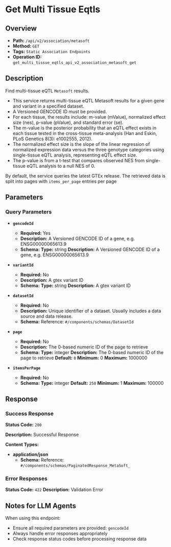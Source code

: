 # Get Multi Tissue Eqtls

## Overview
- **Path:** `/api/v2/association/metasoft`
- **Method:** `GET`
- **Tags:** `Static Association Endpoints`
- **Operation ID:** `get_multi_tissue_eqtls_api_v2_association_metasoft_get`

## Description
Find multi-tissue eQTL `Metasoft` results.

- This service returns multi-tissue eQTL Metasoft results for a given gene and variant in a specified dataset.
- A Versioned GENCODE ID must be provided.
- For each tissue, the results include: m-value (mValue), normalized effect size (nes), p-value (pValue),
and standard error (se).
- The m-value is the posterior probability that an eQTL effect exists in each tissue tested in the cross-tissue
meta-analysis (Han and Eskin, PLoS Genetics 8(3): e1002555, 2012).
- The normalized effect size is the slope of the linear regression of normalized expression data versus the three
genotype categories using single-tissue eQTL analysis, representing eQTL effect size.
- The p-value is from a t-test that compares observed NES from single-tissue eQTL analysis to a null NES of 0.

By default, the service queries the latest GTEx release. The retrieved data is split into pages
with `items_per_page` entries per page

## Parameters

### Query Parameters

- **`gencodeId`**
  - **Required:** Yes
  - **Description:** A Versioned GENCODE ID of a gene, e.g. ENSG00000065613.9
  - **Schema:** **Type:** string
**Description:** A Versioned GENCODE ID of a gene, e.g. ENSG00000065613.9

- **`variantId`**
  - **Required:** No
  - **Description:** A gtex variant ID
  - **Schema:** **Type:** string
**Description:** A gtex variant ID

- **`datasetId`**
  - **Required:** No
  - **Description:** Unique identifier of a dataset. Usually includes a data source and data release.
  - **Schema:** Reference: `#/components/schemas/DatasetId`

- **`page`**
  - **Required:** No
  - **Description:** The 0-based numeric ID of the page to retrieve
  - **Schema:** **Type:** integer
**Description:** The 0-based numeric ID of the page to retrieve
**Default:** `0`
**Minimum:** 0
**Maximum:** 1000000

- **`itemsPerPage`**
  - **Required:** No
  - **Schema:** **Type:** integer
**Default:** `250`
**Minimum:** 1
**Maximum:** 100000

## Response

### Success Response
**Status Code:** `200`

**Description:** Successful Response

**Content Types:**
- **application/json**
  - **Schema:** Reference: `#/components/schemas/PaginatedResponse_MetaSoft_`

### Error Responses

**Status Code:** `422`
**Description:** Validation Error

## Notes for LLM Agents

When using this endpoint:
- Ensure all required parameters are provided: `gencodeId`
- Always handle error responses appropriately
- Check response status codes before processing response data